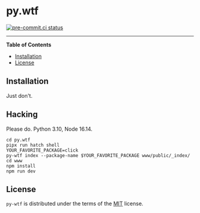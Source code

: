 # py.wtf

[![pre-commit.ci status](https://results.pre-commit.ci/badge/github/zsol/py.wtf/main.svg)](https://results.pre-commit.ci/latest/github/zsol/py.wtf/main)

---

**Table of Contents**

- [Installation](#installation)
- [License](#license)

## Installation

Just don't.

## Hacking

Please do. Python 3.10, Node 16.14.

```shell
cd py.wtf
pipx run hatch shell
YOUR_FAVORITE_PACKAGE=click
py-wtf index --package-name $YOUR_FAVORITE_PACKAGE www/public/_index/
cd www
npm install
npm run dev
```

## License

`py-wtf` is distributed under the terms of the [MIT](https://spdx.org/licenses/MIT.html) license.

